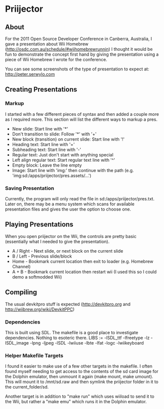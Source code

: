 Priijector
==========

About
-----

For the 2011 Open Source Developer Conference in Canberra, Australia, I gave a presentation about Wii Homebrew (http://osdc.com.au/schedule/#wiihomebrewrunnin) I thought it would be fun to demonstrate the concept first hand by giving the presentation using a piece of Wii Homebrew I wrote for the conference.

You can see some screenshots of the type of presentation to expect at: http://peter.serwylo.com


Creating Presentations
----------------------

### Markup

I started with a few different pieces of syntax and then added a couple more as I required more. This section will list the different ways to markup a pres.

* New slide: Start line with '*'
* Don't transition to slide: Follow '*' with '+'
* New block (transition) on current slide: Start line with '!'
* Heading text: Start line with '='
* Subheading text: Start line with '-'
* Regular text: Just don't start with anything special
* Left align regular text: Start regular text line with '^'
* Empty block: Leave the line empty
* Image: Start line with 'img:' then continue with the path (e.g. 'img:sd:/apps/priijector/pres.assets/...')

### Saving Presentation

Currently, the program will only read the file in sd:/apps/priijector/pres.txt. Later on, there may be a menu system which scans for available presentation files and gives the user the option to choose one.


Playing Presentations
---------------------

When you open priijector on the Wii, the controls are pretty basic (essentially  what I needed to give the presentation).

* A / Right - Next slide, or next block on the current slide
* B / Left - Previous slide/block
* Home - Bookmark current location then exit to loader (e.g. Homebrew Channel)
* A + B - Bookmark current location then restart wii (I used this so I could demo a softmodded Wii)

Compiling
---------

The usual devkitpro stuff is expected (http://devkitpro.org and http://wiibrew.org/wiki/DevkitPPC)

### Dependencies

This is built using SDL. The makefile is a good place to investigate dependencies. Nothing to esoteric there.
LIBS := -lSDL_ttf -lfreetype -lz -lSDL_image -lpng -ljpeg -lSDL -lwiiuse -lbte -lfat -logc -lwiikeyboard

### Helper Makefile Targets

I found it easier to make use of a few other targets in the makefile. I often found myself needing to get access to the contents of the sd card image for the Dolphin emulator, then unmount it again (make mount, make umount). This will mount it to /mnt/sd.raw and then symlink the priijector folder in it to the current_folder/sd.

Another target is in addition to "make run" which uses wiiload to send it to the Wii, but rather a "make emu" which runs it in the Dolphin emulator.
